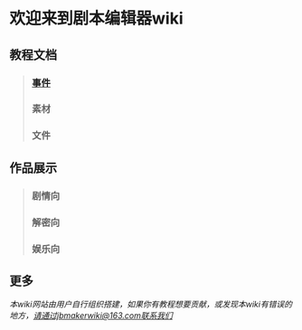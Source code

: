 # 欢迎来到剧本编辑器wiki

## 教程文档
> ### [事件](https://jbmwiki.github.io/jc)
> ### 素材
> ### 文件

## 作品展示
> ### 剧情向
> ### 解密向
> ### 娱乐向

## 更多
*本wiki网站由用户自行组织搭建，如果你有教程想要贡献，或发现本wiki有错误的地方，请通过jbmakerwiki@163.com联系我们*
